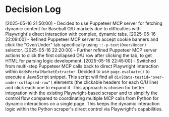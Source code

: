 # Decision Log

[2025-05-16 21:50:00] - Decided to use Puppeteer MCP server for fetching dynamic content for Baseball O/U markets due to difficulties with Playwright's direct interaction with complex, dynamic tabs.
[2025-05-16 22:09:00] - Refined Puppeteer MCP server to accept cookie banners and click the "Over/Under" tab specifically using `::-p-text(Over/Under)` selector.
[2025-05-16 22:20:00] - Further refined Puppeteer MCP server actions to click the first collapsed O/U row after clicking the tab, to get HTML for parsing logic development.
[2025-05-16 22:45:00] - Switched from multi-step Puppeteer MCP calls back to direct Playwright interaction within `OddsPortalMarketExtractor`. Decided to use `page.evaluate()` to execute a JavaScript snippet. This script will find all `div[data-testid="over-under-collapsed-row"]` elements (the clickable headers for each O/U line) and click each one to expand it. This approach is chosen for better integration with the existing Playwright-based scraper and to simplify the control flow compared to coordinating multiple MCP calls from Python for dynamic interactions on a single page. This keeps the dynamic interaction logic within the Python scraper's direct control via Playwright's capabilities.